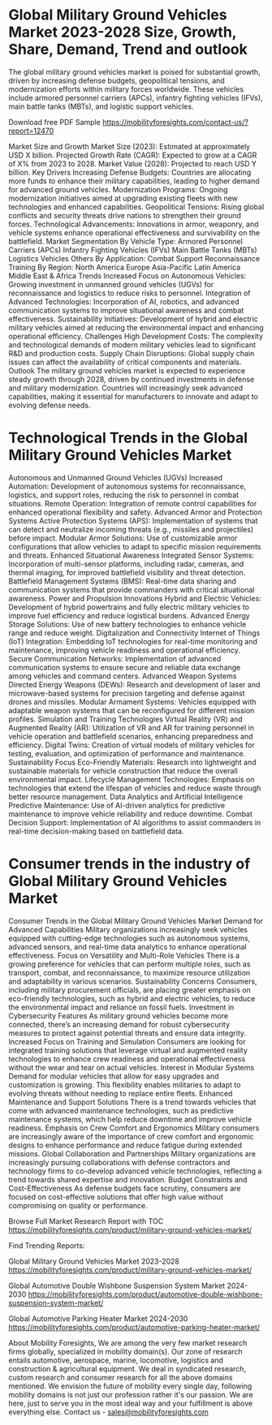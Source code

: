 # Global Military Ground Vehicles Market 2023-2028 Size, Growth, Share, Demand, Trend and outlook
The global military ground vehicles market is poised for substantial growth, driven by increasing defense budgets, geopolitical tensions, and modernization efforts within military forces worldwide. These vehicles include armored personnel carriers (APCs), infantry fighting vehicles (IFVs), main battle tanks (MBTs), and logistic support vehicles.


Download free PDF Sample https://mobilityforesights.com/contact-us/?report=12470 

Market Size and Growth
Market Size (2023): Estimated at approximately USD X billion.
Projected Growth Rate (CAGR): Expected to grow at a CAGR of X% from 2023 to 2028.
Market Value (2028): Projected to reach USD Y billion.
Key Drivers
Increasing Defense Budgets: Countries are allocating more funds to enhance their military capabilities, leading to higher demand for advanced ground vehicles.
Modernization Programs: Ongoing modernization initiatives aimed at upgrading existing fleets with new technologies and enhanced capabilities.
Geopolitical Tensions: Rising global conflicts and security threats drive nations to strengthen their ground forces.
Technological Advancements: Innovations in armor, weaponry, and vehicle systems enhance operational effectiveness and survivability on the battlefield.
Market Segmentation
By Vehicle Type:
Armored Personnel Carriers (APCs)
Infantry Fighting Vehicles (IFVs)
Main Battle Tanks (MBTs)
Logistics Vehicles
Others
By Application:
Combat
Support
Reconnaissance
Training
By Region:
North America
Europe
Asia-Pacific
Latin America
Middle East & Africa
Trends
Increased Focus on Autonomous Vehicles: Growing investment in unmanned ground vehicles (UGVs) for reconnaissance and logistics to reduce risks to personnel.
Integration of Advanced Technologies: Incorporation of AI, robotics, and advanced communication systems to improve situational awareness and combat effectiveness.
Sustainability Initiatives: Development of hybrid and electric military vehicles aimed at reducing the environmental impact and enhancing operational efficiency.
Challenges
High Development Costs: The complexity and technological demands of modern military vehicles lead to significant R&D and production costs.
Supply Chain Disruptions: Global supply chain issues can affect the availability of critical components and materials.
Outlook
The military ground vehicles market is expected to experience steady growth through 2028, driven by continued investments in defense and military modernization. Countries will increasingly seek advanced capabilities, making it essential for manufacturers to innovate and adapt to evolving defense needs.

# Technological Trends in the Global Military Ground Vehicles Market
Autonomous and Unmanned Ground Vehicles (UGVs)
Increased Automation: Development of autonomous systems for reconnaissance, logistics, and support roles, reducing the risk to personnel in combat situations.
Remote Operation: Integration of remote control capabilities for enhanced operational flexibility and safety.
Advanced Armor and Protection Systems
Active Protection Systems (APS): Implementation of systems that can detect and neutralize incoming threats (e.g., missiles and projectiles) before impact.
Modular Armor Solutions: Use of customizable armor configurations that allow vehicles to adapt to specific mission requirements and threats.
Enhanced Situational Awareness
Integrated Sensor Systems: Incorporation of multi-sensor platforms, including radar, cameras, and thermal imaging, for improved battlefield visibility and threat detection.
Battlefield Management Systems (BMS): Real-time data sharing and communication systems that provide commanders with critical situational awareness.
Power and Propulsion Innovations
Hybrid and Electric Vehicles: Development of hybrid powertrains and fully electric military vehicles to improve fuel efficiency and reduce logistical burdens.
Advanced Energy Storage Solutions: Use of new battery technologies to enhance vehicle range and reduce weight.
Digitalization and Connectivity
Internet of Things (IoT) Integration: Embedding IoT technologies for real-time monitoring and maintenance, improving vehicle readiness and operational efficiency.
Secure Communication Networks: Implementation of advanced communication systems to ensure secure and reliable data exchange among vehicles and command centers.
Advanced Weapon Systems
Directed Energy Weapons (DEWs): Research and development of laser and microwave-based systems for precision targeting and defense against drones and missiles.
Modular Armament Systems: Vehicles equipped with adaptable weapon systems that can be reconfigured for different mission profiles.
Simulation and Training Technologies
Virtual Reality (VR) and Augmented Reality (AR): Utilization of VR and AR for training personnel in vehicle operation and battlefield scenarios, enhancing preparedness and efficiency.
Digital Twins: Creation of virtual models of military vehicles for testing, evaluation, and optimization of performance and maintenance.
Sustainability Focus
Eco-Friendly Materials: Research into lightweight and sustainable materials for vehicle construction that reduce the overall environmental impact.
Lifecycle Management Technologies: Emphasis on technologies that extend the lifespan of vehicles and reduce waste through better resource management.
Data Analytics and Artificial Intelligence
Predictive Maintenance: Use of AI-driven analytics for predictive maintenance to improve vehicle reliability and reduce downtime.
Combat Decision Support: Implementation of AI algorithms to assist commanders in real-time decision-making based on battlefield data.

# Consumer trends in the industry of Global Military Ground Vehicles Market

Consumer Trends in the Global Military Ground Vehicles Market
Demand for Advanced Capabilities
Military organizations increasingly seek vehicles equipped with cutting-edge technologies such as autonomous systems, advanced sensors, and real-time data analytics to enhance operational effectiveness.
Focus on Versatility and Multi-Role Vehicles
There is a growing preference for vehicles that can perform multiple roles, such as transport, combat, and reconnaissance, to maximize resource utilization and adaptability in various scenarios.
Sustainability Concerns
Consumers, including military procurement officials, are placing greater emphasis on eco-friendly technologies, such as hybrid and electric vehicles, to reduce the environmental impact and reliance on fossil fuels.
Investment in Cybersecurity Features
As military ground vehicles become more connected, there’s an increasing demand for robust cybersecurity measures to protect against potential threats and ensure data integrity.
Increased Focus on Training and Simulation
Consumers are looking for integrated training solutions that leverage virtual and augmented reality technologies to enhance crew readiness and operational effectiveness without the wear and tear on actual vehicles.
Interest in Modular Systems
Demand for modular vehicles that allow for easy upgrades and customization is growing. This flexibility enables militaries to adapt to evolving threats without needing to replace entire fleets.
Enhanced Maintenance and Support Solutions
There is a trend towards vehicles that come with advanced maintenance technologies, such as predictive maintenance systems, which help reduce downtime and improve vehicle readiness.
Emphasis on Crew Comfort and Ergonomics
Military consumers are increasingly aware of the importance of crew comfort and ergonomic designs to enhance performance and reduce fatigue during extended missions.
Global Collaboration and Partnerships
Military organizations are increasingly pursuing collaborations with defense contractors and technology firms to co-develop advanced vehicle technologies, reflecting a trend towards shared expertise and innovation.
Budget Constraints and Cost-Effectiveness
As defense budgets face scrutiny, consumers are focused on cost-effective solutions that offer high value without compromising on quality or performance.

Browse Full Market Research Report with TOC https://mobilityforesights.com/product/military-ground-vehicles-market/ 

Find Trending Reports:
 
Global Military Ground Vehicles Market 2023-2028 https://mobilityforesights.com/product/military-ground-vehicles-market/ 

Global Automotive Double Wishbone Suspension System Market 2024-2030 https://mobilityforesights.com/product/automotive-double-wishbone-suspension-system-market/ 

Global Automotive Parking Heater Market 2024-2030
https://mobilityforesights.com/product/automotive-parking-heater-market/ 


About Mobility Foresights,
We are among the very few market research firms globally, specialized in mobility domain(s). Our zone of research entails automotive, aerospace, marine, locomotive, logistics and construction & agricultural equipment. We deal in syndicated research, custom research and consumer research for all the above domains mentioned.
We envision the future of mobility every single day, following mobility domains is not just our profession rather it's our passion. We are here, just to serve you in the most ideal way and your fulfillment is above everything else. Contact us -  sales@mobilityforesights.com 








